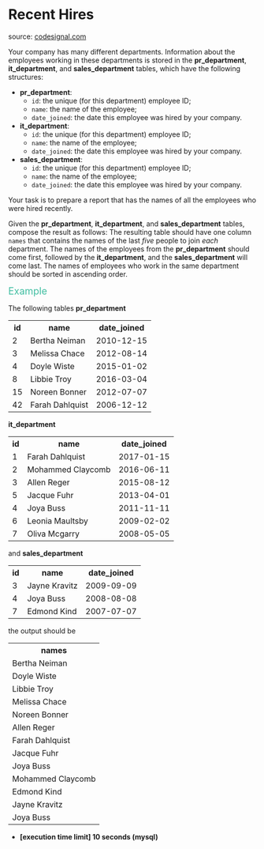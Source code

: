 <h1>Recent Hires</h1>
<p>source: <a href="https://www.codesignal.com/">codesignal.com</a>
<div><p>Your company has many different departments. Information about the employees working in these departments is stored in the <strong>pr_department</strong>, <strong>it_department</strong>, and <strong>sales_department</strong> tables, which have the following structures:</p>
<ul>
<li><strong>pr_department</strong>:
<ul>
<li><code>id</code>: the unique (for this department) employee ID;</li>
<li><code>name</code>: the name of the employee;</li>
<li><code>date_joined</code>: the date this employee was hired by your company.</li>
</ul>
</li>
<li><strong>it_department</strong>:
<ul>
<li><code>id</code>: the unique (for this department) employee ID;</li>
<li><code>name</code>: the name of the employee;</li>
<li><code>date_joined</code>: the date this employee was hired by your company.</li>
</ul>
</li>
<li><strong>sales_department</strong>:
<ul>
<li><code>id</code>: the unique (for this department) employee ID;</li>
<li><code>name</code>: the name of the employee;</li>
<li><code>date_joined</code>: the date this employee was hired by your company.</li>
</ul>
</li>
</ul>
<p>Your task is to prepare a report that has the names of all the employees who were hired recently.</p>
<p>Given the <strong>pr_department</strong>, <strong>it_department</strong>, and <strong>sales_department</strong> tables, compose the result as follows: The resulting table should have one column <code>names</code> that contains the names of the last <em>five</em> people to join <em>each</em> department. The names of the employees from the <strong>pr_department</strong> should come first, followed by the <strong>it_department</strong>, and the <strong>sales_department</strong> will come last. The names of employees who work in the same department should be sorted in ascending order.</p>
<p><span style="color:#44BFA3;font-size:1.4em">Example</span></p>
<p>The following tables <strong>pr_department</strong></p>
<table>
<tbody><tr>
<th>id</th>
<th>name</th>
<th>date_joined</th>
</tr>
<tr>
  <td>2</td>
  <td>Bertha Neiman</td>
  <td>2010-12-15</td>
</tr>
<tr>
  <td>3</td>
  <td>Melissa Chace</td>
  <td>2012-08-14</td>
</tr>
<tr>
  <td>4</td>
  <td>Doyle Wiste</td>
  <td>2015-01-02</td>
</tr>
<tr>
  <td>8</td>
  <td>Libbie Troy</td>
  <td>2016-03-04</td>
</tr>
<tr>
  <td>15</td>
  <td>Noreen Bonner</td>
  <td>2012-07-07</td>
</tr>
<tr>
  <td>42</td>
  <td>Farah Dahlquist</td>
  <td>2006-12-12</td>
</tr>
</tbody></table>
<p><strong>it_department</strong></p>
<table>
<tbody><tr>
<th>id</th>
<th>name</th>
<th>date_joined</th>
</tr>
<tr>
  <td>1</td>
  <td>Farah Dahlquist</td>
  <td>2017-01-15</td>
</tr>
<tr>
  <td>2</td>
  <td>Mohammed Claycomb</td>
  <td>2016-06-11</td>
</tr>
<tr>
  <td>3</td>
  <td>Allen Reger</td>
  <td>2015-08-12</td>
</tr>
<tr>
  <td>5</td>
  <td>Jacque Fuhr</td>
  <td>2013-04-01</td>
</tr>
<tr>
  <td>4</td>
  <td>Joya Buss</td>
  <td>2011-11-11</td>
</tr>
<tr>
  <td>6</td>
  <td>Leonia Maultsby</td>
  <td>2009-02-02</td>
</tr>
<tr>
  <td>7</td>
  <td>Oliva Mcgarry</td>
  <td>2008-05-05</td>
</tr>
</tbody></table>
<p>and <strong>sales_department</strong></p>
<table>
<tbody><tr>
<th>id</th>
<th>name</th>
<th>date_joined</th>
</tr>
<tr>
  <td>3</td>
  <td>Jayne Kravitz</td>
  <td>2009-09-09</td>
</tr>
<tr>
  <td>4</td>
  <td>Joya Buss</td>
  <td>2008-08-08</td>
</tr>
<tr>
  <td>7</td>
  <td>Edmond Kind</td>
  <td>2007-07-07</td>
</tr>
</tbody></table>
<p>the output should be</p>
<table>
<tbody><tr>
<th>names</th>
</tr>
<tr>
  <td>Bertha Neiman</td>
</tr>
<tr>
  <td>Doyle Wiste</td>
</tr>
<tr>
  <td>Libbie Troy</td>
</tr>
<tr>
  <td>Melissa Chace</td>
</tr>
<tr>
  <td>Noreen Bonner</td>
</tr>
<tr>
  <td>Allen Reger</td>
</tr>
<tr>
  <td>Farah Dahlquist</td>
</tr>
<tr>
  <td>Jacque Fuhr</td>
</tr>
<tr>
  <td>Joya Buss</td>
</tr>
<tr>
  <td>Mohammed Claycomb</td>
</tr>
<tr>
  <td>Edmond Kind</td>
</tr>
<tr>
  <td>Jayne Kravitz</td>
</tr>
<tr>
  <td>Joya Buss</td>
</tr>
</tbody></table>
<ul>
<li><strong>[execution time limit] 10 seconds (mysql)</strong></li>
</ul>
</div>
